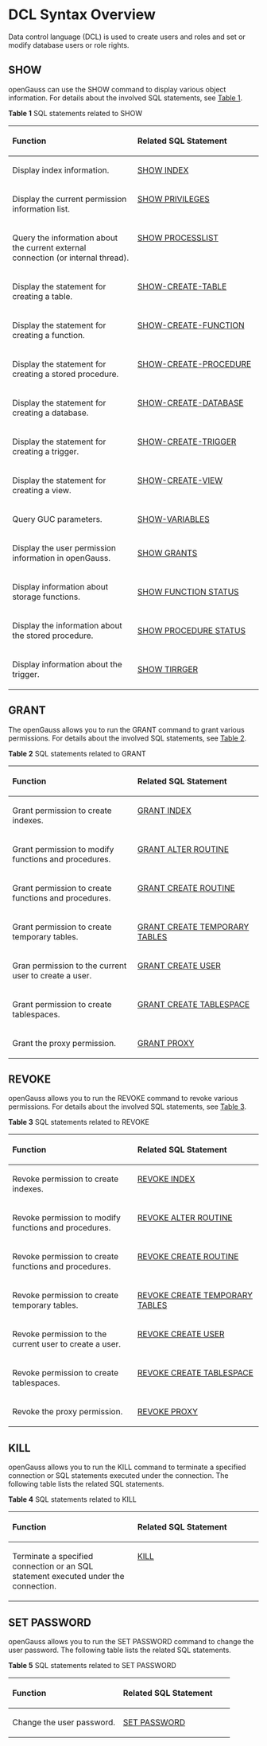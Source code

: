 # DCL Syntax Overview<a name="EN-US_TOPIC_0289900059"></a>

Data control language (DCL) is used to create users and roles and set or modify database users or role rights.

## SHOW<a name="en-us_topic_0283136632_section153781731062"></a>

openGauss can use the SHOW command to display various object information. For details about the involved SQL statements, see [Table 1](#en-us_topic_0283136632_en-us_topic_0237122051_en-us_topic_0059777960_tf1770f1724d84240998305bfca259f11).

**Table 1** SQL statements related to SHOW
<a name="en-us_topic_0283136632_en-us_topic_0237122051_en-us_topic_0059777960_tf1770f1724d84240998305bfca259f11"></a>
<table><thead align="left"><tr id="en-us_topic_0283136632_en-us_topic_0237122051_en-us_topic_0059777960_r6a26391d47924f35bac29320b4b28f71"><th class="cellrowborder" valign="top" width="50%" id="mcps1.2.3.1.1"><p id="en-us_topic_0283136632_en-us_topic_0237122051_en-us_topic_0059777960_a8fd4608983b14f0bac547cd20509e81e"><a name="en-us_topic_0283136632_en-us_topic_0237122051_en-us_topic_0059777960_a8fd4608983b14f0bac547cd20509e81e"></a><a name="en-us_topic_0283136632_en-us_topic_0237122051_en-us_topic_0059777960_a8fd4608983b14f0bac547cd20509e81e"></a>Function</p>
</th>
<th class="cellrowborder" valign="top" width="50%" id="mcps1.2.3.1.2"><p id="en-us_topic_0283136632_en-us_topic_0237122051_en-us_topic_0059777960_a6d6f857aed5c41f3a8df387b5d0227d8"><a name="en-us_topic_0283136632_en-us_topic_0237122051_en-us_topic_0059777960_a6d6f857aed5c41f3a8df387b5d0227d8"></a><a name="en-us_topic_0283136632_en-us_topic_0237122051_en-us_topic_0059777960_a6d6f857aed5c41f3a8df387b5d0227d8"></a>Related SQL Statement</p>
</th>
</tr>
</thead>
<tbody><tr id="en-us_topic_0283136632_en-us_topic_0237122051_en-us_topic_0059777960_r1e01fd5954b8406db272bb20e836b348"><td class="cellrowborder" valign="top" width="50%" headers="mcps1.2.3.1.1 "><p id="en-us_topic_0283136632_en-us_topic_0237122051_en-us_topic_0059777960_a3fdb3703e8c540498286e0f04724b78d"><a name="en-us_topic_0283136632_en-us_topic_0237122051_en-us_topic_0059777960_a3fdb3703e8c540498286e0f04724b78d"></a><a name="en-us_topic_0283136632_en-us_topic_0237122051_en-us_topic_0059777960_a3fdb3703e8c540498286e0f04724b78d"></a>Display index information.</p>
</td>
<td class="cellrowborder" valign="top" width="50%" headers="mcps1.2.3.1.2 "><p id="en-us_topic_0283136632_en-us_topic_0237122051_en-us_topic_0059777960_a59d57072ed9040daaf876aa3b5017935"><a name="en-us_topic_0283136632_en-us_topic_0237122051_en-us_topic_0059777960_a59d57072ed9040daaf876aa3b5017935"></a><a name="en-us_topic_0283136632_en-us_topic_0237122051_en-us_topic_0059777960_a59d57072ed9040daaf876aa3b5017935"></a><a href="dolphin-show-index.md">SHOW INDEX</a></p>
</td>
</tr>
<tr id="en-us_topic_0283136632_en-us_topic_0237122051_en-us_topic_0059777960_296621ec293a14518ed0a26f8991c196d"><td class="cellrowborder" valign="top" width="50%" headers="mcps1.2.3.1.1 "><p id="en-us_topic_0283136632_en-us_topic_0237122051_en-us_topic_0059777960_98879ab521de11553a0e799f3d76ab421"><a name="en-us_topic_0283136632_en-us_topic_0237122051_en-us_topic_0059777960_98879ab521de11553a0e799f3d76ab421"></a><a name="en-us_topic_0283136632_en-us_topic_0237122051_en-us_topic_0059777960_98879ab521de11553a0e799f3d76ab421"></a>Display the current permission information list.</p>
</td>
<td class="cellrowborder" valign="top" width="50%" headers="mcps1.2.3.1.2 "><p id="en-us_topic_0283136632_en-us_topic_0237122051_en-us_topic_0059777960_42cfe769bc0303e12ab7926322f857cfb"><a name="en-us_topic_0283136632_en-us_topic_0237122051_en-us_topic_0059777960_42cfe769bc0303e12ab7926322f857cfb"></a><a name="en-us_topic_0283136632_en-us_topic_0237122051_en-us_topic_0059777960_42cfe769bc0303e12ab7926322f857cfb"></a><a href="dolphin-show-processlist.md">SHOW PRIVILEGES</a></p>
</td>
</tr>
<tr id="en-us_topic_0283136632_en-us_topic_0237122051_en-us_topic_0059777960_r1e01fd5954b8406db272bb20e836b348"><td class="cellrowborder" valign="top" width="50%" headers="mcps1.2.3.1.1 "><p id="en-us_topic_0283136632_en-us_topic_0237122051_en-us_topic_0059777960_a3fdb3703e8c540498286e0f04724b78d"><a name="en-us_topic_0283136632_en-us_topic_0237122051_en-us_topic_0059777960_a3fdb3703e8c540498286e0f04724b78d"></a><a name="en-us_topic_0283136632_en-us_topic_0237122051_en-us_topic_0059777960_a3fdb3703e8c540498286e0f04724b78d"></a>Query the information about the current external connection (or internal thread).</p>
</td>
<td class="cellrowborder" valign="top" width="50%" headers="mcps1.2.3.1.2 "><p id="en-us_topic_0283136632_en-us_topic_0237122051_en-us_topic_0059777960_a59d57072ed9040daaf876aa3b5017935"><a name="en-us_topic_0283136632_en-us_topic_0237122051_en-us_topic_0059777960_a59d57072ed9040daaf876aa3b5017935"></a><a name="en-us_topic_0283136632_en-us_topic_0237122051_en-us_topic_0059777960_a59d57072ed9040daaf876aa3b5017935"></a><a href="dolphin-show-processlist.md">SHOW PROCESSLIST</a></p>
</td>
</tr>
<tr id="en-us_topic_0283136632_en-us_topic_0237122051_en-us_topic_0059777960_r1e01fd5954b8406db272bb20e836b348"><td class="cellrowborder" valign="top" width="50%" headers="mcps1.2.3.1.1 "><p id="en-us_topic_0283136632_en-us_topic_0237122051_en-us_topic_0059777960_a3fdb3703e8c540498286e0f04724b78d"><a name="en-us_topic_0283136632_en-us_topic_0237122051_en-us_topic_0059777960_a3fdb3703e8c540498286e0f04724b78d"></a><a name="en-us_topic_0283136632_en-us_topic_0237122051_en-us_topic_0059777960_a3fdb3703e8c540498286e0f04724b78d"></a>Display the statement for creating a table.</p>
</td>
<td class="cellrowborder" valign="top" width="50%" headers="mcps1.2.3.1.2 "><p id="zh-cn_topic_0283136632_zh-cn_topic_0237122051_zh-cn_topic_0059777960_a59d57072ed9040daaf876aa3b5017935"><a name="zh-cn_topic_0283136632_zh-cn_topic_0237122051_zh-cn_topic_0059777960_a59d57072ed9040daaf876aa3b5017935"></a><a name="zh-cn_topic_0283136632_zh-cn_topic_0237122051_zh-cn_topic_0059777960_a59d57072ed9040daaf876aa3b5017935"></a><a href="dolphin-show-create-table.md">SHOW-CREATE-TABLE</a></p>
</td>
</tr>
<tr id="en-us_topic_0283136632_en-us_topic_0237122051_en-us_topic_0059777960_r1e01fd5954b8406db272bb20e836b348"><td class="cellrowborder" valign="top" width="50%" headers="mcps1.2.3.1.1 "><p id="en-us_topic_0283136632_en-us_topic_0237122051_en-us_topic_0059777960_a3fdb3703e8c540498286e0f04724b78d"><a name="en-us_topic_0283136632_en-us_topic_0237122051_en-us_topic_0059777960_a3fdb3703e8c540498286e0f04724b78d"></a><a name="en-us_topic_0283136632_en-us_topic_0237122051_en-us_topic_0059777960_a3fdb3703e8c540498286e0f04724b78d"></a>Display the statement for creating a function.</p>
</td>
<td class="cellrowborder" valign="top" width="50%" headers="mcps1.2.3.1.2 "><p id="zh-cn_topic_0283136632_zh-cn_topic_0237122051_zh-cn_topic_0059777960_a59d57072ed9040daaf876aa3b5017935"><a name="zh-cn_topic_0283136632_zh-cn_topic_0237122051_zh-cn_topic_0059777960_a59d57072ed9040daaf876aa3b5017935"></a><a name="zh-cn_topic_0283136632_zh-cn_topic_0237122051_zh-cn_topic_0059777960_a59d57072ed9040daaf876aa3b5017935"></a><a href="dolphin-show-create-function.md">SHOW-CREATE-FUNCTION</a></p>
</td>
</tr>
<tr id="en-us_topic_0283136632_en-us_topic_0237122051_en-us_topic_0059777960_r1e01fd5954b8406db272bb20e836b348"><td class="cellrowborder" valign="top" width="50%" headers="mcps1.2.3.1.1 "><p id="en-us_topic_0283136632_en-us_topic_0237122051_en-us_topic_0059777960_a3fdb3703e8c540498286e0f04724b78d"><a name="en-us_topic_0283136632_en-us_topic_0237122051_en-us_topic_0059777960_a3fdb3703e8c540498286e0f04724b78d"></a><a name="en-us_topic_0283136632_en-us_topic_0237122051_en-us_topic_0059777960_a3fdb3703e8c540498286e0f04724b78d"></a>Display the statement for creating a stored procedure.</p>
</td>
<td class="cellrowborder" valign="top" width="50%" headers="mcps1.2.3.1.2 "><p id="zh-cn_topic_0283136632_zh-cn_topic_0237122051_zh-cn_topic_0059777960_a59d57072ed9040daaf876aa3b5017935"><a name="zh-cn_topic_0283136632_zh-cn_topic_0237122051_zh-cn_topic_0059777960_a59d57072ed9040daaf876aa3b5017935"></a><a name="zh-cn_topic_0283136632_zh-cn_topic_0237122051_zh-cn_topic_0059777960_a59d57072ed9040daaf876aa3b5017935"></a><a href="dolphin-show-create-procedure.md">SHOW-CREATE-PROCEDURE</a></p>
</td>
</tr>
<tr id="en-us_topic_0283136632_en-us_topic_0237122051_en-us_topic_0059777960_r1e01fd5954b8406db272bb20e836b348"><td class="cellrowborder" valign="top" width="50%" headers="mcps1.2.3.1.1 "><p id="en-us_topic_0283136632_en-us_topic_0237122051_en-us_topic_0059777960_a3fdb3703e8c540498286e0f04724b78d"><a name="en-us_topic_0283136632_en-us_topic_0237122051_en-us_topic_0059777960_a3fdb3703e8c540498286e0f04724b78d"></a><a name="en-us_topic_0283136632_en-us_topic_0237122051_en-us_topic_0059777960_a3fdb3703e8c540498286e0f04724b78d"></a>Display the statement for creating a database.</p>
</td>
<td class="cellrowborder" valign="top" width="50%" headers="mcps1.2.3.1.2 "><p id="zh-cn_topic_0283136632_zh-cn_topic_0237122051_zh-cn_topic_0059777960_a59d57072ed9040daaf876aa3b5017935"><a name="zh-cn_topic_0283136632_zh-cn_topic_0237122051_zh-cn_topic_0059777960_a59d57072ed9040daaf876aa3b5017935"></a><a name="zh-cn_topic_0283136632_zh-cn_topic_0237122051_zh-cn_topic_0059777960_a59d57072ed9040daaf876aa3b5017935"></a><a href="dolphin-show-create-database.md">SHOW-CREATE-DATABASE</a></p>
</td>
</tr>
<tr id="en-us_topic_0283136632_en-us_topic_0237122051_en-us_topic_0059777960_r1e01fd5954b8406db272bb20e836b348"><td class="cellrowborder" valign="top" width="50%" headers="mcps1.2.3.1.1 "><p id="en-us_topic_0283136632_en-us_topic_0237122051_en-us_topic_0059777960_a3fdb3703e8c540498286e0f04724b78d"><a name="en-us_topic_0283136632_en-us_topic_0237122051_en-us_topic_0059777960_a3fdb3703e8c540498286e0f04724b78d"></a><a name="en-us_topic_0283136632_en-us_topic_0237122051_en-us_topic_0059777960_a3fdb3703e8c540498286e0f04724b78d"></a>Display the statement for creating a trigger.</p>
</td>
<td class="cellrowborder" valign="top" width="50%" headers="mcps1.2.3.1.2 "><p id="zh-cn_topic_0283136632_zh-cn_topic_0237122051_zh-cn_topic_0059777960_a59d57072ed9040daaf876aa3b5017935"><a name="zh-cn_topic_0283136632_zh-cn_topic_0237122051_zh-cn_topic_0059777960_a59d57072ed9040daaf876aa3b5017935"></a><a name="zh-cn_topic_0283136632_zh-cn_topic_0237122051_zh-cn_topic_0059777960_a59d57072ed9040daaf876aa3b5017935"></a><a href="dolphin-show-create-trigger.md">SHOW-CREATE-TRIGGER</a></p>
</td>
</tr>
<tr id="en-us_topic_0283136632_en-us_topic_0237122051_en-us_topic_0059777960_r1e01fd5954b8406db272bb20e836b348"><td class="cellrowborder" valign="top" width="50%" headers="mcps1.2.3.1.1 "><p id="en-us_topic_0283136632_en-us_topic_0237122051_en-us_topic_0059777960_a3fdb3703e8c540498286e0f04724b78d"><a name="en-us_topic_0283136632_en-us_topic_0237122051_en-us_topic_0059777960_a3fdb3703e8c540498286e0f04724b78d"></a><a name="en-us_topic_0283136632_en-us_topic_0237122051_en-us_topic_0059777960_a3fdb3703e8c540498286e0f04724b78d"></a>Display the statement for creating a view.</p>
</td>
<td class="cellrowborder" valign="top" width="50%" headers="mcps1.2.3.1.2 "><p id="zh-cn_topic_0283136632_zh-cn_topic_0237122051_zh-cn_topic_0059777960_a59d57072ed9040daaf876aa3b5017935"><a name="zh-cn_topic_0283136632_zh-cn_topic_0237122051_zh-cn_topic_0059777960_a59d57072ed9040daaf876aa3b5017935"></a><a name="zh-cn_topic_0283136632_zh-cn_topic_0237122051_zh-cn_topic_0059777960_a59d57072ed9040daaf876aa3b5017935"></a><a href="dolphin-show-create-view.md">SHOW-CREATE-VIEW</a></p>
</td>
</tr>
<tr id="en-us_topic_0283136632_en-us_topic_0237122051_en-us_topic_0059777960_r1e01fd5954b8406db272bb20e836b348"><td class="cellrowborder" valign="top" width="50%" headers="mcps1.2.3.1.1 "><p id="en-us_topic_0283136632_en-us_topic_0237122051_en-us_topic_0059777960_a3fdb3703e8c540498286e0f04724b78d"><a name="en-us_topic_0283136632_en-us_topic_0237122051_en-us_topic_0059777960_a3fdb3703e8c540498286e0f04724b78d"></a><a name="en-us_topic_0283136632_en-us_topic_0237122051_en-us_topic_0059777960_a3fdb3703e8c540498286e0f04724b78d"></a>Query GUC parameters. </p>
</td>
<td class="cellrowborder" valign="top" width="50%" headers="mcps1.2.3.1.2 "><p id="zh-cn_topic_0283136632_zh-cn_topic_0237122051_zh-cn_topic_0059777960_a59d57072ed9040daaf876aa3b5017935"><a name="zh-cn_topic_0283136632_zh-cn_topic_0237122051_zh-cn_topic_0059777960_a59d57072ed9040daaf876aa3b5017935"></a><a name="zh-cn_topic_0283136632_zh-cn_topic_0237122051_zh-cn_topic_0059777960_a59d57072ed9040daaf876aa3b5017935"></a><a href="dolphin-show-variables.md">SHOW-VARIABLES</a></p>
</td></tr>
<tr><td><p>Display the user permission information in openGauss.</p></td><td><p><a href="dolphin-show-grants.md">SHOW GRANTS</a></p></td></tr>
<tr><td><p>Display information about storage functions. </p></td><td><p><a href="dolphin-show-function-status.md">SHOW FUNCTION STATUS</a></p></td></tr>
<tr><td><p>Display the information about the stored procedure. </p></td><td><p><a href="dolphin-show-procedure-status.md">SHOW PROCEDURE STATUS</a></p></td></tr>
<tr><td><p>Display information about the trigger. </p></td><td><p><a href="dolphin-show-triggers.md">SHOW TIRRGER</a></p></td>
</tr>
</tbody>
</table>

## GRANT<a name="en-us_topic_0283136632_section153781731062"></a>

The openGauss allows you to run the GRANT command to grant various permissions. For details about the involved SQL statements, see [Table 2](#en-us_topic_0283136632_en-us_topic_0237122051_en-us_topic_0059777960_tf1770f1724d84240998305bfca259f12).

**Table 2** SQL statements related to GRANT

<a name="en-us_topic_0283136632_en-us_topic_0237122051_en-us_topic_0059777960_tf1770f1724d84240998305bfca259f12"></a>
<table><thead align="left"><tr id="en-us_topic_0283136632_en-us_topic_0237122051_en-us_topic_0059777960_r6a26391d47924f35bac29320b4b28f71"><th class="cellrowborder" valign="top" width="50%" id="mcps1.2.3.1.1"><p id="en-us_topic_0283136632_en-us_topic_0237122051_en-us_topic_0059777960_a8fd4608983b14f0bac547cd20509e81e"><a name="en-us_topic_0283136632_en-us_topic_0237122051_en-us_topic_0059777960_a8fd4608983b14f0bac547cd20509e81e"></a><a name="en-us_topic_0283136632_en-us_topic_0237122051_en-us_topic_0059777960_a8fd4608983b14f0bac547cd20509e81e"></a>Function</p>
</th>
<th class="cellrowborder" valign="top" width="50%" id="mcps1.2.3.1.2"><p id="en-us_topic_0283136632_en-us_topic_0237122051_en-us_topic_0059777960_a6d6f857aed5c41f3a8df387b5d0227d8"><a name="en-us_topic_0283136632_en-us_topic_0237122051_en-us_topic_0059777960_a6d6f857aed5c41f3a8df387b5d0227d8"></a><a name="en-us_topic_0283136632_en-us_topic_0237122051_en-us_topic_0059777960_a6d6f857aed5c41f3a8df387b5d0227d8"></a>Related SQL Statement</p>
</th>
</tr>
</thead>
<tbody><tr id="en-us_topic_0283136632_en-us_topic_0237122051_en-us_topic_0059777960_r1e01fd5954b8406db272bb20e836b348"><td class="cellrowborder" valign="top" width="50%" headers="mcps1.2.3.1.1 "><p id="en-us_topic_0283136632_en-us_topic_0237122051_en-us_topic_0059777960_a3fdb3703e8c540498286e0f04724b78d"><a name="en-us_topic_0283136632_en-us_topic_0237122051_en-us_topic_0059777960_a3fdb3703e8c540498286e0f04724b78d"></a><a name="en-us_topic_0283136632_en-us_topic_0237122051_en-us_topic_0059777960_a3fdb3703e8c540498286e0f04724b78d"></a>Grant permission to create indexes.</p>
</td>
<td class="cellrowborder" valign="top" width="50%" headers="mcps1.2.3.1.2 "><p id="en-us_topic_0283136632_en-us_topic_0237122051_en-us_topic_0059777960_a59d57072ed9040daaf876aa3b5017935"><a name="en-us_topic_0283136632_en-us_topic_0237122051_en-us_topic_0059777960_a59d57072ed9040daaf876aa3b5017935"></a><a name="en-us_topic_0283136632_en-us_topic_0237122051_en-us_topic_0059777960_a59d57072ed9040daaf876aa3b5017935"></a><a href="dolphin-grant.md">GRANT INDEX</a></p>
</td>
</tr>
<tr id="en-us_topic_0283136632_en-us_topic_0237122051_en-us_topic_0059777960_r1e01fd5954b8406db272bb20e836b348"><td class="cellrowborder" valign="top" width="50%" headers="mcps1.2.3.1.1 "><p id="en-us_topic_0283136632_en-us_topic_0237122051_en-us_topic_0059777960_a3fdb3703e8c540498286e0f04724b78d"><a name="en-us_topic_0283136632_en-us_topic_0237122051_en-us_topic_0059777960_a3fdb3703e8c540498286e0f04724b78d"></a><a name="en-us_topic_0283136632_en-us_topic_0237122051_en-us_topic_0059777960_a3fdb3703e8c540498286e0f04724b78d"></a>Grant permission to modify functions and procedures.</p>
</td>
<td class="cellrowborder" valign="top" width="50%" headers="mcps1.2.3.1.2 "><p id="en-us_topic_0283136632_en-us_topic_0237122051_en-us_topic_0059777960_a59d57072ed9040daaf876aa3b5017935"><a name="en-us_topic_0283136632_en-us_topic_0237122051_en-us_topic_0059777960_a59d57072ed9040daaf876aa3b5017935"></a><a name="en-us_topic_0283136632_en-us_topic_0237122051_en-us_topic_0059777960_a59d57072ed9040daaf876aa3b5017935"></a><a href="dolphin-grant.md">GRANT ALTER ROUTINE</a></p>
</td>
</tr>
<tr id="en-us_topic_0283136632_en-us_topic_0237122051_en-us_topic_0059777960_r1e01fd5954b8406db272bb20e836b348"><td class="cellrowborder" valign="top" width="50%" headers="mcps1.2.3.1.1 "><p id="en-us_topic_0283136632_en-us_topic_0237122051_en-us_topic_0059777960_a3fdb3703e8c540498286e0f04724b78d"><a name="en-us_topic_0283136632_en-us_topic_0237122051_en-us_topic_0059777960_a3fdb3703e8c540498286e0f04724b78d"></a><a name="en-us_topic_0283136632_en-us_topic_0237122051_en-us_topic_0059777960_a3fdb3703e8c540498286e0f04724b78d"></a>Grant permission to create functions and procedures.</p>
</td>
<td class="cellrowborder" valign="top" width="50%" headers="mcps1.2.3.1.2 "><p id="en-us_topic_0283136632_en-us_topic_0237122051_en-us_topic_0059777960_a59d57072ed9040daaf876aa3b5017935"><a name="en-us_topic_0283136632_en-us_topic_0237122051_en-us_topic_0059777960_a59d57072ed9040daaf876aa3b5017935"></a><a name="en-us_topic_0283136632_en-us_topic_0237122051_en-us_topic_0059777960_a59d57072ed9040daaf876aa3b5017935"></a><a href="dolphin-grant.md">GRANT CREATE ROUTINE</a></p>
</td>
</tr>
<tr id="en-us_topic_0283136632_en-us_topic_0237122051_en-us_topic_0059777960_r1e01fd5954b8406db272bb20e836b348"><td class="cellrowborder" valign="top" width="50%" headers="mcps1.2.3.1.1 "><p id="en-us_topic_0283136632_en-us_topic_0237122051_en-us_topic_0059777960_a3fdb3703e8c540498286e0f04724b78d"><a name="en-us_topic_0283136632_en-us_topic_0237122051_en-us_topic_0059777960_a3fdb3703e8c540498286e0f04724b78d"></a><a name="en-us_topic_0283136632_en-us_topic_0237122051_en-us_topic_0059777960_a3fdb3703e8c540498286e0f04724b78d"></a>Grant permission to create temporary tables. </p>
</td>
<td class="cellrowborder" valign="top" width="50%" headers="mcps1.2.3.1.2 "><p id="en-us_topic_0283136632_en-us_topic_0237122051_en-us_topic_0059777960_a59d57072ed9040daaf876aa3b5017935"><a name="en-us_topic_0283136632_en-us_topic_0237122051_en-us_topic_0059777960_a59d57072ed9040daaf876aa3b5017935"></a><a name="en-us_topic_0283136632_en-us_topic_0237122051_en-us_topic_0059777960_a59d57072ed9040daaf876aa3b5017935"></a><a href="dolphin-grant.md">GRANT CREATE TEMPORARY TABLES</a></p>
</td>
</tr>
<tr id="en-us_topic_0283136632_en-us_topic_0237122051_en-us_topic_0059777960_r1e01fd5954b8406db272bb20e836b348"><td class="cellrowborder" valign="top" width="50%" headers="mcps1.2.3.1.1 "><p id="en-us_topic_0283136632_en-us_topic_0237122051_en-us_topic_0059777960_a3fdb3703e8c540498286e0f04724b78d"><a name="en-us_topic_0283136632_en-us_topic_0237122051_en-us_topic_0059777960_a3fdb3703e8c540498286e0f04724b78d"></a><a name="en-us_topic_0283136632_en-us_topic_0237122051_en-us_topic_0059777960_a3fdb3703e8c540498286e0f04724b78d"></a>Gran permission to the current user to create a user.</p>
</td>
<td class="cellrowborder" valign="top" width="50%" headers="mcps1.2.3.1.2 "><p id="en-us_topic_0283136632_en-us_topic_0237122051_en-us_topic_0059777960_a59d57072ed9040daaf876aa3b5017935"><a name="en-us_topic_0283136632_en-us_topic_0237122051_en-us_topic_0059777960_a59d57072ed9040daaf876aa3b5017935"></a><a name="en-us_topic_0283136632_en-us_topic_0237122051_en-us_topic_0059777960_a59d57072ed9040daaf876aa3b5017935"></a><a href="dolphin-grant.md">GRANT CREATE USER</a></p>
</td>
</tr>
<tr id="en-us_topic_0283136632_en-us_topic_0237122051_en-us_topic_0059777960_r1e01fd5954b8406db272bb20e836b348"><td class="cellrowborder" valign="top" width="50%" headers="mcps1.2.3.1.1 "><p id="en-us_topic_0283136632_en-us_topic_0237122051_en-us_topic_0059777960_a3fdb3703e8c540498286e0f04724b78d"><a name="en-us_topic_0283136632_en-us_topic_0237122051_en-us_topic_0059777960_a3fdb3703e8c540498286e0f04724b78d"></a><a name="en-us_topic_0283136632_en-us_topic_0237122051_en-us_topic_0059777960_a3fdb3703e8c540498286e0f04724b78d"></a>Grant permission to create tablespaces.</p>
</td>
<td class="cellrowborder" valign="top" width="50%" headers="mcps1.2.3.1.2 "><p id="en-us_topic_0283136632_en-us_topic_0237122051_en-us_topic_0059777960_a59d57072ed9040daaf876aa3b5017935"><a name="en-us_topic_0283136632_en-us_topic_0237122051_en-us_topic_0059777960_a59d57072ed9040daaf876aa3b5017935"></a><a name="en-us_topic_0283136632_en-us_topic_0237122051_en-us_topic_0059777960_a59d57072ed9040daaf876aa3b5017935"></a><a href="dolphin-grant.md">GRANT CREATE TABLESPACE</a></p>
</td>
</tr>
<tr id="en-us_topic_0283136632_en-us_topic_0237122051_en-us_topic_0059777960_a05852c742a4dd98ece08701b9dd96945a"><td class="cellrowborder" valign="top" width="50%" headers="mcps1.2.3.1.1 "><p id="en-us_topic_0283136632_en-us_topic_0237122051_en-us_topic_0059777960_b0ba1177437559c76bcc1cd6127cc462f6"><a name="en-us_topic_0283136632_en-us_topic_0237122051_en-us_topic_0059777960_b0ba1177437559c76bcc1cd6127cc462f6"></a><a name="en-us_topic_0283136632_en-us_topic_0237122051_en-us_topic_0059777960_b0ba1177437559c76bcc1cd6127cc462f6"></a>Grant the proxy permission.</p>
</td>
<td class="cellrowborder" valign="top" width="50%" headers="mcps1.2.3.1.2 "><p id="zh-cn_topic_0283136632_zh-cn_topic_0237122051_zh-cn_topic_0059777960_4b1a04ac717679e536e2a6f9c751b2921c"><a name="zh-cn_topic_0283136632_zh-cn_topic_0237122051_zh-cn_topic_0059777960_4b1a04ac717679e536e2a6f9c751b2921c"></a><a name="zh-cn_topic_0283136632_zh-cn_topic_0237122051_zh-cn_topic_0059777960_4b1a04ac717679e536e2a6f9c751b2921c"></a><a href="dolphin-grant-revoke-proxy.md">GRANT PROXY</a></p>
</td>
</tr>
</tbody>
</table>

## REVOKE<a name="en-us_topic_0283136632_section153781731062"></a>

openGauss allows you to run the REVOKE command to revoke various permissions. For details about the involved SQL statements, see [Table 3](#en-us_topic_0283136632_en-us_topic_0237122051_en-us_topic_0059777960_tf1770f1724d84240998305bfca259f13).

**Table 3** SQL statements related to REVOKE

<a name="en-us_topic_0283136632_en-us_topic_0237122051_en-us_topic_0059777960_tf1770f1724d84240998305bfca259f13"></a>
<table><thead align="left"><tr id="en-us_topic_0283136632_en-us_topic_0237122051_en-us_topic_0059777960_r6a26391d47924f35bac29320b4b28f71"><th class="cellrowborder" valign="top" width="50%" id="mcps1.2.3.1.1"><p id="en-us_topic_0283136632_en-us_topic_0237122051_en-us_topic_0059777960_a8fd4608983b14f0bac547cd20509e81e"><a name="en-us_topic_0283136632_en-us_topic_0237122051_en-us_topic_0059777960_a8fd4608983b14f0bac547cd20509e81e"></a><a name="en-us_topic_0283136632_en-us_topic_0237122051_en-us_topic_0059777960_a8fd4608983b14f0bac547cd20509e81e"></a>Function</p>
</th>
<th class="cellrowborder" valign="top" width="50%" id="mcps1.2.3.1.2"><p id="en-us_topic_0283136632_en-us_topic_0237122051_en-us_topic_0059777960_a6d6f857aed5c41f3a8df387b5d0227d8"><a name="en-us_topic_0283136632_en-us_topic_0237122051_en-us_topic_0059777960_a6d6f857aed5c41f3a8df387b5d0227d8"></a><a name="en-us_topic_0283136632_en-us_topic_0237122051_en-us_topic_0059777960_a6d6f857aed5c41f3a8df387b5d0227d8"></a>Related SQL Statement</p>
</th>
</tr>
</thead>
<tbody><tr id="en-us_topic_0283136632_en-us_topic_0237122051_en-us_topic_0059777960_r1e01fd5954b8406db272bb20e836b348"><td class="cellrowborder" valign="top" width="50%" headers="mcps1.2.3.1.1 "><p id="en-us_topic_0283136632_en-us_topic_0237122051_en-us_topic_0059777960_a3fdb3703e8c540498286e0f04724b78d"><a name="en-us_topic_0283136632_en-us_topic_0237122051_en-us_topic_0059777960_a3fdb3703e8c540498286e0f04724b78d"></a><a name="en-us_topic_0283136632_en-us_topic_0237122051_en-us_topic_0059777960_a3fdb3703e8c540498286e0f04724b78d"></a>Revoke permission to create indexes.</p>
</td>
<td class="cellrowborder" valign="top" width="50%" headers="mcps1.2.3.1.2 "><p id="en-us_topic_0283136632_en-us_topic_0237122051_en-us_topic_0059777960_a59d57072ed9040daaf876aa3b5017935"><a name="en-us_topic_0283136632_en-us_topic_0237122051_en-us_topic_0059777960_a59d57072ed9040daaf876aa3b5017935"></a><a name="en-us_topic_0283136632_en-us_topic_0237122051_en-us_topic_0059777960_a59d57072ed9040daaf876aa3b5017935"></a><a href="dolphin-revoke.md">REVOKE INDEX</a></p>
</td>
</tr>
<tr id="en-us_topic_0283136632_en-us_topic_0237122051_en-us_topic_0059777960_r1e01fd5954b8406db272bb20e836b348"><td class="cellrowborder" valign="top" width="50%" headers="mcps1.2.3.1.1 "><p id="en-us_topic_0283136632_en-us_topic_0237122051_en-us_topic_0059777960_a3fdb3703e8c540498286e0f04724b78d"><a name="en-us_topic_0283136632_en-us_topic_0237122051_en-us_topic_0059777960_a3fdb3703e8c540498286e0f04724b78d"></a><a name="en-us_topic_0283136632_en-us_topic_0237122051_en-us_topic_0059777960_a3fdb3703e8c540498286e0f04724b78d"></a>Revoke permission to modify functions and procedures.</p>
</td>
<td class="cellrowborder" valign="top" width="50%" headers="mcps1.2.3.1.2 "><p id="en-us_topic_0283136632_en-us_topic_0237122051_en-us_topic_0059777960_a59d57072ed9040daaf876aa3b5017935"><a name="en-us_topic_0283136632_en-us_topic_0237122051_en-us_topic_0059777960_a59d57072ed9040daaf876aa3b5017935"></a><a name="en-us_topic_0283136632_en-us_topic_0237122051_en-us_topic_0059777960_a59d57072ed9040daaf876aa3b5017935"></a><a href="dolphin-revoke.md">REVOKE ALTER ROUTINE</a></p>
</td>
</tr>
<tr id="en-us_topic_0283136632_en-us_topic_0237122051_en-us_topic_0059777960_r1e01fd5954b8406db272bb20e836b348"><td class="cellrowborder" valign="top" width="50%" headers="mcps1.2.3.1.1 "><p id="en-us_topic_0283136632_en-us_topic_0237122051_en-us_topic_0059777960_a3fdb3703e8c540498286e0f04724b78d"><a name="en-us_topic_0283136632_en-us_topic_0237122051_en-us_topic_0059777960_a3fdb3703e8c540498286e0f04724b78d"></a><a name="en-us_topic_0283136632_en-us_topic_0237122051_en-us_topic_0059777960_a3fdb3703e8c540498286e0f04724b78d"></a>Revoke permission to create functions and procedures.</p>
</td>
<td class="cellrowborder" valign="top" width="50%" headers="mcps1.2.3.1.2 "><p id="en-us_topic_0283136632_en-us_topic_0237122051_en-us_topic_0059777960_a59d57072ed9040daaf876aa3b5017935"><a name="en-us_topic_0283136632_en-us_topic_0237122051_en-us_topic_0059777960_a59d57072ed9040daaf876aa3b5017935"></a><a name="en-us_topic_0283136632_en-us_topic_0237122051_en-us_topic_0059777960_a59d57072ed9040daaf876aa3b5017935"></a><a href="dolphin-revoke.md">REVOKE CREATE ROUTINE</a></p>
</td>
</tr>
<tr id="en-us_topic_0283136632_en-us_topic_0237122051_en-us_topic_0059777960_r1e01fd5954b8406db272bb20e836b348"><td class="cellrowborder" valign="top" width="50%" headers="mcps1.2.3.1.1 "><p id="en-us_topic_0283136632_en-us_topic_0237122051_en-us_topic_0059777960_a3fdb3703e8c540498286e0f04724b78d"><a name="en-us_topic_0283136632_en-us_topic_0237122051_en-us_topic_0059777960_a3fdb3703e8c540498286e0f04724b78d"></a><a name="en-us_topic_0283136632_en-us_topic_0237122051_en-us_topic_0059777960_a3fdb3703e8c540498286e0f04724b78d"></a>Revoke permission to create temporary tables. </p>
</td>
<td class="cellrowborder" valign="top" width="50%" headers="mcps1.2.3.1.2 "><p id="en-us_topic_0283136632_en-us_topic_0237122051_en-us_topic_0059777960_a59d57072ed9040daaf876aa3b5017935"><a name="en-us_topic_0283136632_en-us_topic_0237122051_en-us_topic_0059777960_a59d57072ed9040daaf876aa3b5017935"></a><a name="en-us_topic_0283136632_en-us_topic_0237122051_en-us_topic_0059777960_a59d57072ed9040daaf876aa3b5017935"></a><a href="dolphin-revoke.md">REVOKE CREATE TEMPORARY TABLES</a></p>
</td>
</tr>
<tr id="en-us_topic_0283136632_en-us_topic_0237122051_en-us_topic_0059777960_r1e01fd5954b8406db272bb20e836b348"><td class="cellrowborder" valign="top" width="50%" headers="mcps1.2.3.1.1 "><p id="en-us_topic_0283136632_en-us_topic_0237122051_en-us_topic_0059777960_a3fdb3703e8c540498286e0f04724b78d"><a name="en-us_topic_0283136632_en-us_topic_0237122051_en-us_topic_0059777960_a3fdb3703e8c540498286e0f04724b78d"></a><a name="en-us_topic_0283136632_en-us_topic_0237122051_en-us_topic_0059777960_a3fdb3703e8c540498286e0f04724b78d"></a>Revoke permission to the current user to create a user.</p>
</td>
<td class="cellrowborder" valign="top" width="50%" headers="mcps1.2.3.1.2 "><p id="en-us_topic_0283136632_en-us_topic_0237122051_en-us_topic_0059777960_a59d57072ed9040daaf876aa3b5017935"><a name="en-us_topic_0283136632_en-us_topic_0237122051_en-us_topic_0059777960_a59d57072ed9040daaf876aa3b5017935"></a><a name="en-us_topic_0283136632_en-us_topic_0237122051_en-us_topic_0059777960_a59d57072ed9040daaf876aa3b5017935"></a><a href="dolphin-revoke.md">REVOKE CREATE USER</a></p>
</td>
</tr>
<tr id="en-us_topic_0283136632_en-us_topic_0237122051_en-us_topic_0059777960_r1e01fd5954b8406db272bb20e836b348"><td class="cellrowborder" valign="top" width="50%" headers="mcps1.2.3.1.1 "><p id="en-us_topic_0283136632_en-us_topic_0237122051_en-us_topic_0059777960_a3fdb3703e8c540498286e0f04724b78d"><a name="en-us_topic_0283136632_en-us_topic_0237122051_en-us_topic_0059777960_a3fdb3703e8c540498286e0f04724b78d"></a><a name="en-us_topic_0283136632_en-us_topic_0237122051_en-us_topic_0059777960_a3fdb3703e8c540498286e0f04724b78d"></a>Revoke permission to create tablespaces.</p>
</td>
<td class="cellrowborder" valign="top" width="50%" headers="mcps1.2.3.1.2 "><p id="en-us_topic_0283136632_en-us_topic_0237122051_en-us_topic_0059777960_a59d57072ed9040daaf876aa3b5017935"><a name="en-us_topic_0283136632_en-us_topic_0237122051_en-us_topic_0059777960_a59d57072ed9040daaf876aa3b5017935"></a><a name="en-us_topic_0283136632_en-us_topic_0237122051_en-us_topic_0059777960_a59d57072ed9040daaf876aa3b5017935"></a><a href="dolphin-revoke.md">REVOKE CREATE TABLESPACE</a></p>
</td>
</tr>
<tr id="en-us_topic_0283136632_en-us_topic_0237122051_en-us_topic_0059777960_e6a4b114348a6fc29442f570890d0d1930"><td class="cellrowborder" valign="top" width="50%" headers="mcps1.2.3.1.1 "><p id="en-us_topic_0283136632_en-us_topic_0237122051_en-us_topic_0059777960_fb90643b4fa0c442c807ceb382f51000c4"><a name="en-us_topic_0283136632_en-us_topic_0237122051_en-us_topic_0059777960_fb90643b4fa0c442c807ceb382f51000c4"></a><a name="en-us_topic_0283136632_en-us_topic_0237122051_en-us_topic_0059777960_fb90643b4fa0c442c807ceb382f51000c4"></a>Revoke the proxy permission.</p>
</td>
<td class="cellrowborder" valign="top" width="50%" headers="mcps1.2.3.1.2 "><p id="zh-cn_topic_0283136632_zh-cn_topic_0237122051_zh-cn_topic_0059777960_56fd6b825588cb7108647eeeae6dd8c9c8"><a name="zh-cn_topic_0283136632_zh-cn_topic_0237122051_zh-cn_topic_0059777960_56fd6b825588cb7108647eeeae6dd8c9c8"></a><a name="zh-cn_topic_0283136632_zh-cn_topic_0237122051_zh-cn_topic_0059777960_56fd6b825588cb7108647eeeae6dd8c9c8"></a><a href="dolphin-grant-revoke-proxy">REVOKE PROXY</a></p>
</td>
</tr>
</tbody>
</table>

## KILL<a name="en-us_topic_0283136632_section153781731062"></a>

openGauss allows you to run the KILL command to terminate a specified connection or SQL statements executed under the connection. The following table lists the related SQL statements.

**Table 4** SQL statements related to KILL

<table><thead align="left"><tr id="en-us_topic_0283136632_en-us_topic_0237122051_en-us_topic_0059777960_r6a26391d47924f35bac29320b4b28f71"><th class="cellrowborder" valign="top" width="50%" id="mcps1.2.3.1.1"><p id="en-us_topic_0283136632_en-us_topic_0237122051_en-us_topic_0059777960_a8fd4608983b14f0bac547cd20509e81e"><a name="en-us_topic_0283136632_en-us_topic_0237122051_en-us_topic_0059777960_a8fd4608983b14f0bac547cd20509e81e"></a><a name="en-us_topic_0283136632_en-us_topic_0237122051_en-us_topic_0059777960_a8fd4608983b14f0bac547cd20509e81e"></a>Function</p>
</th>
<th class="cellrowborder" valign="top" width="50%" id="mcps1.2.3.1.2"><p id="en-us_topic_0283136632_en-us_topic_0237122051_en-us_topic_0059777960_a6d6f857aed5c41f3a8df387b5d0227d8"><a name="en-us_topic_0283136632_en-us_topic_0237122051_en-us_topic_0059777960_a6d6f857aed5c41f3a8df387b5d0227d8"></a><a name="en-us_topic_0283136632_en-us_topic_0237122051_en-us_topic_0059777960_a6d6f857aed5c41f3a8df387b5d0227d8"></a>Related SQL Statement</p>
</th>
</tr>
</thead>
<tbody><tr id="en-us_topic_0283136632_en-us_topic_0237122051_en-us_topic_0059777960_r1e01fd5954b8406db272bb20e836b348"><td class="cellrowborder" valign="top" width="50%" headers="mcps1.2.3.1.1 "><p id="en-us_topic_0283136632_en-us_topic_0237122051_en-us_topic_0059777960_a3fdb3703e8c540498286e0f04724b78d"><a name="en-us_topic_0283136632_en-us_topic_0237122051_en-us_topic_0059777960_a3fdb3703e8c540498286e0f04724b78d"></a><a name="en-us_topic_0283136632_en-us_topic_0237122051_en-us_topic_0059777960_a3fdb3703e8c540498286e0f04724b78d"></a>Terminate a specified connection or an SQL statement executed under the connection.</p>
</td>
<td class="cellrowborder" valign="top" width="50%" headers="mcps1.2.3.1.2 "><p id="en-us_topic_0283136632_en-us_topic_0237122051_en-us_topic_0059777960_a59d57072ed9040daaf876aa3b5017935"><a name="en-us_topic_0283136632_en-us_topic_0237122051_en-us_topic_0059777960_a59d57072ed9040daaf876aa3b5017935"></a><a name="en-us_topic_0283136632_en-us_topic_0237122051_en-us_topic_0059777960_a59d57072ed9040daaf876aa3b5017935"></a><a href="dolphin-kill.md">KILL</a></p>
</td>
</tbody>
</table>

## SET PASSWORD

openGauss allows you to run the SET PASSWORD command to change the user password. The following table lists the related SQL statements.

**Table 5** SQL statements related to SET PASSWORD

<table><thead align="left"><tr id="en-us_topic_0283136632_en-us_topic_0237122051_en-us_topic_0059777960_r6a26391d47924f35bac29320b4b28f71"><th class="cellrowborder" valign="top" width="50%" id="mcps1.2.3.1.1"><p id="en-us_topic_0283136632_en-us_topic_0237122051_en-us_topic_0059777960_a8fd4608983b14f0bac547cd20509e81e"><a name="en-us_topic_0283136632_en-us_topic_0237122051_en-us_topic_0059777960_a8fd4608983b14f0bac547cd20509e81e"></a><a name="en-us_topic_0283136632_en-us_topic_0237122051_en-us_topic_0059777960_a8fd4608983b14f0bac547cd20509e81e"></a>Function</p>
</th>
<th class="cellrowborder" valign="top" width="50%" id="mcps1.2.3.1.2"><p id="en-us_topic_0283136632_en-us_topic_0237122051_en-us_topic_0059777960_a6d6f857aed5c41f3a8df387b5d0227d8"><a name="en-us_topic_0283136632_en-us_topic_0237122051_en-us_topic_0059777960_a6d6f857aed5c41f3a8df387b5d0227d8"></a><a name="en-us_topic_0283136632_en-us_topic_0237122051_en-us_topic_0059777960_a6d6f857aed5c41f3a8df387b5d0227d8"></a>Related SQL Statement</p>
</th>
</tr>
</thead>
<tbody><tr id="en-us_topic_0283136632_en-us_topic_0237122051_en-us_topic_0059777960_r1e01fd5954b8406db272bb20e836b348"><td class="cellrowborder" valign="top" width="50%" headers="mcps1.2.3.1.1 "><p id="en-us_topic_0283136632_en-us_topic_0237122051_en-us_topic_0059777960_a3fdb3703e8c540498286e0f04724b78d"><a name="en-us_topic_0283136632_en-us_topic_0237122051_en-us_topic_0059777960_a3fdb3703e8c540498286e0f04724b78d"></a><a name="en-us_topic_0283136632_en-us_topic_0237122051_en-us_topic_0059777960_a3fdb3703e8c540498286e0f04724b78d"></a>Change the user password.</p>
</td>
<td class="cellrowborder" valign="top" width="50%" headers="mcps1.2.3.1.2 "><p id="en-us_topic_0283136632_en-us_topic_0237122051_en-us_topic_0059777960_a59d57072ed9040daaf876aa3b5017935"><a name="en-us_topic_0283136632_en-us_topic_0237122051_en-us_topic_0059777960_a59d57072ed9040daaf876aa3b5017935"></a><a name="en-us_topic_0283136632_en-us_topic_0237122051_en-us_topic_0059777960_a59d57072ed9040daaf876aa3b5017935"></a><a href="dolphin-set-password.md">SET PASSWORD</a></p>
</td>
</tbody>
</table>
